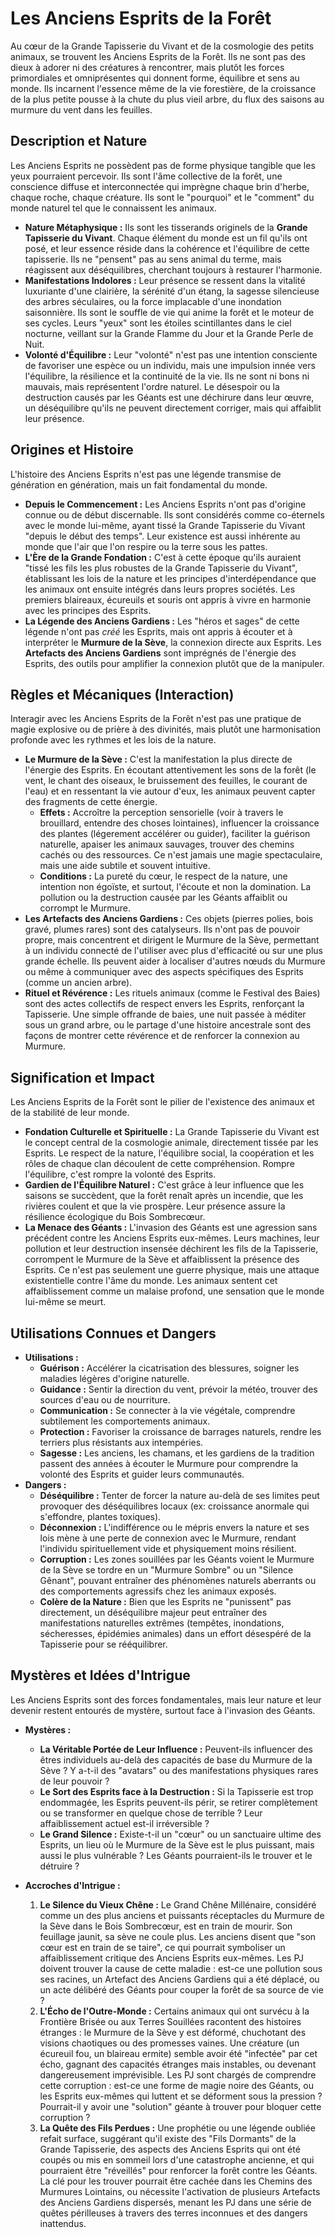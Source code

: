 # Les Anciens Esprits de la Forêt

Au cœur de la Grande Tapisserie du Vivant et de la cosmologie des petits animaux, se trouvent les Anciens Esprits de la Forêt. Ils ne sont pas des dieux à adorer ni des créatures à rencontrer, mais plutôt les forces primordiales et omniprésentes qui donnent forme, équilibre et sens au monde. Ils incarnent l'essence même de la vie forestière, de la croissance de la plus petite pousse à la chute du plus vieil arbre, du flux des saisons au murmure du vent dans les feuilles.

## Description et Nature

Les Anciens Esprits ne possèdent pas de forme physique tangible que les yeux pourraient percevoir. Ils sont l'âme collective de la forêt, une conscience diffuse et interconnectée qui imprègne chaque brin d'herbe, chaque roche, chaque créature. Ils sont le "pourquoi" et le "comment" du monde naturel tel que le connaissent les animaux.

*   **Nature Métaphysique :** Ils sont les tisserands originels de la **Grande Tapisserie du Vivant**. Chaque élément du monde est un fil qu'ils ont posé, et leur essence réside dans la cohérence et l'équilibre de cette tapisserie. Ils ne "pensent" pas au sens animal du terme, mais réagissent aux déséquilibres, cherchant toujours à restaurer l'harmonie.
*   **Manifestations Indolores :** Leur présence se ressent dans la vitalité luxuriante d'une clairière, la sérénité d'un étang, la sagesse silencieuse des arbres séculaires, ou la force implacable d'une inondation saisonnière. Ils sont le souffle de vie qui anime la forêt et le moteur de ses cycles. Leurs "yeux" sont les étoiles scintillantes dans le ciel nocturne, veillant sur la Grande Flamme du Jour et la Grande Perle de Nuit.
*   **Volonté d'Équilibre :** Leur "volonté" n'est pas une intention consciente de favoriser une espèce ou un individu, mais une impulsion innée vers l'équilibre, la résilience et la continuité de la vie. Ils ne sont ni bons ni mauvais, mais représentent l'ordre naturel. Le désespoir ou la destruction causés par les Géants est une déchirure dans leur œuvre, un déséquilibre qu'ils ne peuvent directement corriger, mais qui affaiblit leur présence.

## Origines et Histoire

L'histoire des Anciens Esprits n'est pas une légende transmise de génération en génération, mais un fait fondamental du monde.

*   **Depuis le Commencement :** Les Anciens Esprits n'ont pas d'origine connue ou de début discernable. Ils sont considérés comme co-éternels avec le monde lui-même, ayant tissé la Grande Tapisserie du Vivant "depuis le début des temps". Leur existence est aussi inhérente au monde que l'air que l'on respire ou la terre sous les pattes.
*   **L'Ère de la Grande Fondation :** C'est à cette époque qu'ils auraient "tissé les fils les plus robustes de la Grande Tapisserie du Vivant", établissant les lois de la nature et les principes d'interdépendance que les animaux ont ensuite intégrés dans leurs propres sociétés. Les premiers blaireaux, écureuils et souris ont appris à vivre en harmonie avec les principes des Esprits.
*   **La Légende des Anciens Gardiens :** Les "héros et sages" de cette légende n'ont pas *créé* les Esprits, mais ont appris à écouter et à interpréter le **Murmure de la Sève**, la connexion directe aux Esprits. Les **Artefacts des Anciens Gardiens** sont imprégnés de l'énergie des Esprits, des outils pour amplifier la connexion plutôt que de la manipuler.

## Règles et Mécaniques (Interaction)

Interagir avec les Anciens Esprits de la Forêt n'est pas une pratique de magie explosive ou de prière à des divinités, mais plutôt une harmonisation profonde avec les rythmes et les lois de la nature.

*   **Le Murmure de la Sève :** C'est la manifestation la plus directe de l'énergie des Esprits. En écoutant attentivement les sons de la forêt (le vent, le chant des oiseaux, le bruissement des feuilles, le courant de l'eau) et en ressentant la vie autour d'eux, les animaux peuvent capter des fragments de cette énergie.
    *   **Effets :** Accroître la perception sensorielle (voir à travers le brouillard, entendre des choses lointaines), influencer la croissance des plantes (légerement accélérer ou guider), faciliter la guérison naturelle, apaiser les animaux sauvages, trouver des chemins cachés ou des ressources. Ce n'est jamais une magie spectaculaire, mais une aide subtile et souvent intuitive.
    *   **Conditions :** La pureté du cœur, le respect de la nature, une intention non égoïste, et surtout, l'écoute et non la domination. La pollution ou la destruction causée par les Géants affaiblit ou corrompt le Murmure.
*   **Les Artefacts des Anciens Gardiens :** Ces objets (pierres polies, bois gravé, plumes rares) sont des catalyseurs. Ils n'ont pas de pouvoir propre, mais concentrent et dirigent le Murmure de la Sève, permettant à un individu connecté de l'utiliser avec plus d'efficacité ou sur une plus grande échelle. Ils peuvent aider à localiser d'autres nœuds du Murmure ou même à communiquer avec des aspects spécifiques des Esprits (comme un ancien arbre).
*   **Rituel et Révérence :** Les rituels animaux (comme le Festival des Baies) sont des actes collectifs de respect envers les Esprits, renforçant la Tapisserie. Une simple offrande de baies, une nuit passée à méditer sous un grand arbre, ou le partage d'une histoire ancestrale sont des façons de montrer cette révérence et de renforcer la connexion au Murmure.

## Signification et Impact

Les Anciens Esprits de la Forêt sont le pilier de l'existence des animaux et de la stabilité de leur monde.

*   **Fondation Culturelle et Spirituelle :** La Grande Tapisserie du Vivant est le concept central de la cosmologie animale, directement tissée par les Esprits. Le respect de la nature, l'équilibre social, la coopération et les rôles de chaque clan découlent de cette compréhension. Rompre l'équilibre, c'est rompre la volonté des Esprits.
*   **Gardien de l'Équilibre Naturel :** C'est grâce à leur influence que les saisons se succèdent, que la forêt renaît après un incendie, que les rivières coulent et que la vie prospère. Leur présence assure la résilience écologique du Bois Sombrecœur.
*   **La Menace des Géants :** L'invasion des Géants est une agression sans précédent contre les Anciens Esprits eux-mêmes. Leurs machines, leur pollution et leur destruction insensée déchirent les fils de la Tapisserie, corrompent le Murmure de la Sève et affaiblissent la présence des Esprits. Ce n'est pas seulement une guerre physique, mais une attaque existentielle contre l'âme du monde. Les animaux sentent cet affaiblissement comme un malaise profond, une sensation que le monde lui-même se meurt.

## Utilisations Connues et Dangers

*   **Utilisations :**
    *   **Guérison :** Accélérer la cicatrisation des blessures, soigner les maladies légères d'origine naturelle.
    *   **Guidance :** Sentir la direction du vent, prévoir la météo, trouver des sources d'eau ou de nourriture.
    *   **Communication :** Se connecter à la vie végétale, comprendre subtilement les comportements animaux.
    *   **Protection :** Favoriser la croissance de barrages naturels, rendre les terriers plus résistants aux intempéries.
    *   **Sagesse :** Les anciens, les chamans, et les gardiens de la tradition passent des années à écouter le Murmure pour comprendre la volonté des Esprits et guider leurs communautés.
*   **Dangers :**
    *   **Déséquilibre :** Tenter de forcer la nature au-delà de ses limites peut provoquer des déséquilibres locaux (ex: croissance anormale qui s'effondre, plantes toxiques).
    *   **Déconnexion :** L'indifférence ou le mépris envers la nature et ses lois mène à une perte de connexion avec le Murmure, rendant l'individu spirituellement vide et physiquement moins résilient.
    *   **Corruption :** Les zones souillées par les Géants voient le Murmure de la Sève se tordre en un "Murmure Sombre" ou un "Silence Gênant", pouvant entraîner des phénomènes naturels aberrants ou des comportements agressifs chez les animaux exposés.
    *   **Colère de la Nature :** Bien que les Esprits ne "punissent" pas directement, un déséquilibre majeur peut entraîner des manifestations naturelles extrêmes (tempêtes, inondations, sécheresses, épidémies animales) dans un effort désespéré de la Tapisserie pour se rééquilibrer.

## Mystères et Idées d'Intrigue

Les Anciens Esprits sont des forces fondamentales, mais leur nature et leur devenir restent entourés de mystère, surtout face à l'invasion des Géants.

*   **Mystères :**
    *   **La Véritable Portée de Leur Influence :** Peuvent-ils influencer des êtres individuels au-delà des capacités de base du Murmure de la Sève ? Y a-t-il des "avatars" ou des manifestations physiques rares de leur pouvoir ?
    *   **Le Sort des Esprits face à la Destruction :** Si la Tapisserie est trop endommagée, les Esprits peuvent-ils périr, se retirer complètement ou se transformer en quelque chose de terrible ? Leur affaiblissement actuel est-il irréversible ?
    *   **Le Grand Silence :** Existe-t-il un "cœur" ou un sanctuaire ultime des Esprits, un lieu où le Murmure de la Sève est le plus puissant, mais aussi le plus vulnérable ? Les Géants pourraient-ils le trouver et le détruire ?

*   **Accroches d'Intrigue :**
    1.  **Le Silence du Vieux Chêne :** Le Grand Chêne Millénaire, considéré comme un des plus anciens et puissants réceptacles du Murmure de la Sève dans le Bois Sombrecœur, est en train de mourir. Son feuillage jaunit, sa sève ne coule plus. Les anciens disent que "son cœur est en train de se taire", ce qui pourrait symboliser un affaiblissement critique des Anciens Esprits eux-mêmes. Les PJ doivent trouver la cause de cette maladie : est-ce une pollution sous ses racines, un Artefact des Anciens Gardiens qui a été déplacé, ou un acte délibéré des Géants pour couper la forêt de sa source de vie ?
    2.  **L'Écho de l'Outre-Monde :** Certains animaux qui ont survécu à la Frontière Brisée ou aux Terres Souillées racontent des histoires étranges : le Murmure de la Sève y est déformé, chuchotant des visions chaotiques ou des promesses vaines. Une créature (un écureuil fou, un blaireau ermite) semble avoir été "infectée" par cet écho, gagnant des capacités étranges mais instables, ou devenant dangereusement imprévisible. Les PJ sont chargés de comprendre cette corruption : est-ce une forme de magie noire des Géants, ou les Esprits eux-mêmes qui luttent et se déforment sous la pression ? Pourrait-il y avoir une "solution" géante à trouver pour bloquer cette corruption ?
    3.  **La Quête des Fils Perdues :** Une prophétie ou une légende oubliée refait surface, suggérant qu'il existe des "Fils Dormants" de la Grande Tapisserie, des aspects des Anciens Esprits qui ont été coupés ou mis en sommeil lors d'une catastrophe ancienne, et qui pourraient être "réveillés" pour renforcer la forêt contre les Géants. La clé pour les trouver pourrait être cachée dans les Chemins des Murmures Lointains, ou nécessite l'activation de plusieurs Artefacts des Anciens Gardiens dispersés, menant les PJ dans une série de quêtes périlleuses à travers des terres inconnues et des dangers inattendus.